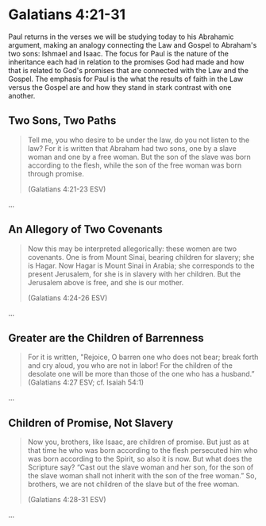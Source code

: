 # Galatians 4:21-31

Paul returns in the verses we will be studying today to his Abrahamic argument, making an analogy connecting the Law and Gospel to Abraham's two sons: Ishmael and Isaac. The focus for Paul is the nature of the inheritance each had in relation to the promises God had made and how that is related to God's promises that are connected with the Law and the Gospel. The emphasis for Paul is the what the results of faith in the Law versus the Gospel are and how they stand in stark contrast with one another.

## Two Sons, Two Paths

> Tell me, you who desire to be under the law, do you not listen to the law? For it is written that Abraham had two sons, one by a slave woman and one by a free woman. But the son of the slave was born according to the flesh, while the son of the free woman was born through promise.
> 
> (Galatians 4:21-23 ESV)

...

## An Allegory of Two Covenants

> Now this may be interpreted allegorically: these women are two covenants. One is from Mount Sinai, bearing children for slavery; she is Hagar. Now Hagar is Mount Sinai in Arabia; she corresponds to the present Jerusalem, for she is in slavery with her children. But the Jerusalem above is free, and she is our mother.
> 
> (Galatians 4:24-26 ESV)

...

## Greater are the Children of Barrenness

> For it is written, "Rejoice, O barren one who does not bear; break forth and cry aloud, you who are not in labor! For the children of the desolate one will be more than those of the one who has a husband.”
> (Galatians 4:27 ESV; cf. Isaiah 54:1)

...

## Children of Promise, Not Slavery

> Now you, brothers, like Isaac, are children of promise. But just as at that time he who was born according to the flesh persecuted him who was born according to the Spirit, so also it is now. But what does the Scripture say? “Cast out the slave woman and her son, for the son of the slave woman shall not inherit with the son of the free woman.” So, brothers, we are not children of the slave but of the free woman.
> 
> (Galatians 4:28-31 ESV)

...
